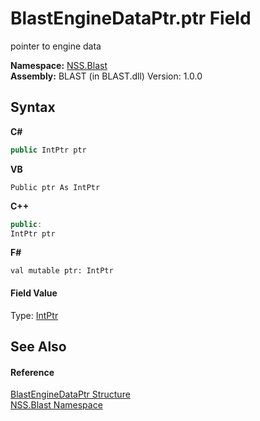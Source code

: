 # BlastEngineDataPtr.ptr Field
 

pointer to engine data

**Namespace:**&nbsp;<a href="88b55311-4a89-0894-e27a-e157e443c7f7">NSS.Blast</a><br />**Assembly:**&nbsp;BLAST (in BLAST.dll) Version: 1.0.0

## Syntax

**C#**<br />
``` C#
public IntPtr ptr
```

**VB**<br />
``` VB
Public ptr As IntPtr
```

**C++**<br />
``` C++
public:
IntPtr ptr
```

**F#**<br />
``` F#
val mutable ptr: IntPtr
```


#### Field Value
Type: <a href="https://docs.microsoft.com/dotnet/api/system.intptr" target="_blank" rel="noopener noreferrer">IntPtr</a>

## See Also


#### Reference
<a href="8db5e405-878e-4a0b-b105-f09f3c478935">BlastEngineDataPtr Structure</a><br /><a href="88b55311-4a89-0894-e27a-e157e443c7f7">NSS.Blast Namespace</a><br />